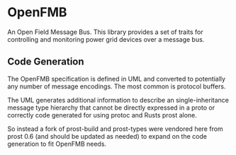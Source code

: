 # OpenFMB

An Open Field Message Bus. This library provides a set of traits for
controlling and monitoring power grid devices over a message bus.

## Code Generation

The OpenFMB specification is defined in UML and converted to potentially 
any number of message encodings. The most common is protocol buffers.

The UML generates additional information to describe an single-inheritance
message type hierarchy that cannot be directly expressed in a proto or
correctly code generated for using protoc and Rusts prost alone.

So instead a fork of prost-build and prost-types were vendored here from
prost 0.6 (and should be updated as needed) to expand on the code generation
to fit OpenFMB needs.
